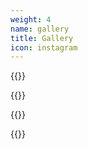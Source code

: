 ```yaml
---
weight: 4
name: gallery
title: Gallery
icon: instagram
---
```


<!-- Gallery -->

{{<cell
src="/img/2015G.jpg"
alt="Pablo Woodward acting. South Pole Saloon." >}}

{{<cell
src="/img/2015K.jpg"
alt="Pablo Woodward acting. Ottoman Guard, Die Entführung aus dem Serail." >}}

{{<cell
src="/img/2015L.jpg"	
alt="Pablo Woodward acting 2015." >}}

{{<cell
src="/img/M55128.0122.jpg"
alt="Pablo Woodward is edgy, yet well spoken and dynamic." >}}